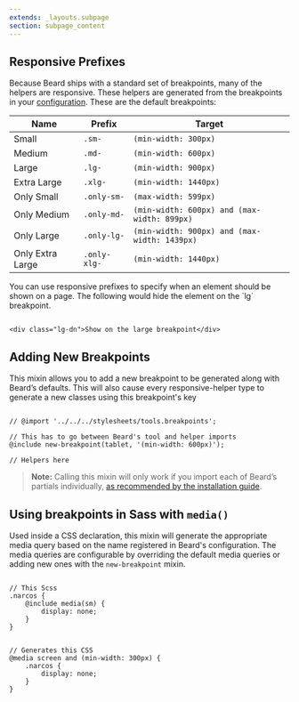 ```yaml
---
extends: _layouts.subpage
section: subpage_content
---
```

<h2 class="tcg50 ft10 fw3 mb2 md-mb3 flex aic acc">Responsive Prefixes</h2>
<p class="tcg50 ft5 fw3 mb4 lh2">Because Beard ships with a standard set of breakpoints, many of the helpers are responsive. These helpers are generated from the breakpoints in your <a href="/configuration" class="tc1">configuration</a>. These are the default breakpoints:</p>

<table class="ft4 tcg60 lh2 w100 mb6">
    <thead>
        <tr class="brdr1--bottom bcg10">
            <th class="pv1">Name</th>
            <th class="pv1">Prefix</th>
            <th class="pv1">Target</th>
        </tr>
    </thead>
    <tbody>
        <tr class="brdr1--bottom bcg10">
            <td class="pv1">Small</td>
            <td class="pv1"><code>.sm-</code></td>
            <td class="pv1"><code>(min-width: 300px)</code></td>
        </tr>
        <tr class="brdr1--bottom bcg10">
            <td class="pv1">Medium</td>
            <td class="pv1"><code>.md-</code></td>
            <td class="pv1"><code>(min-width: 600px)</code></td>
        </tr>
        <tr class="brdr1--bottom bcg10">
            <td class="pv1">Large</td>
            <td class="pv1"><code>.lg-</code></td>
            <td class="pv1"><code>(min-width: 900px)</code></td>
        </tr>
        <tr class="brdr1--bottom bcg10">
            <td class="pv1">Extra Large</td>
            <td class="pv1"><code>.xlg-</code></td>
            <td class="pv1"><code>(min-width: 1440px)</code></td>
        </tr>
        <tr class="brdr1--bottom bcg10">
            <td class="pv1">Only Small</td>
            <td class="pv1"><code>.only-sm-</code></td>
            <td class="pv1"><code>(max-width: 599px)</code></td>
        </tr>
        <tr class="brdr1--bottom bcg10">
            <td class="pv1">Only Medium</td>
            <td class="pv1"><code>.only-md-</code></td>
            <td class="pv1"><code>(min-width: 600px) and (max-width: 899px)</code></td>
        </tr>
        <tr class="brdr1--bottom bcg10">
            <td class="pv1">Only Large</td>
            <td class="pv1"><code>.only-lg-</code></td>
            <td class="pv1"><code>(min-width: 900px) and (max-width: 1439px)</code></td>
        </tr>
        <tr class="brdr1--bottom bcg10">
            <td class="pv1">Only Extra Large</td>
            <td class="pv1"><code>.only-xlg-</code></td>
            <td class="pv1"><code>(min-width: 1440px)</code></td>
        </tr>
    </tbody>
</table>

<p class="tcg50 ft5 fw3 mb4 lh2">You can use responsive prefixes to specify when an element should be shown on a page. The following would hide the element on the `lg` breakpoint.</p>
<pre class="mb4"><code class="language-html">
&lt;div class="lg-dn"&gt;Show on the large breakpoint&lt;/div&gt;
</code></pre>

<h2 class="tcg50 ft8 fw3 mb2 md-mb3">Adding New Breakpoints</h2>
<p class="tcg50 ft5 fw3 mb4 lh2">This mixin allows you to add a new breakpoint to be generated along with Beard&rsquo;s defaults. This will also cause every responsive-helper type to generate a new classes using this breakpoint's key</p>

<pre class="mb4"><code class="language-scss">
// @import '../../../stylesheets/tools.breakpoints';

// This has to go between Beard's tool and helper imports
@include new-breakpoint(tablet, '(min-width: 600px)');

// Helpers here
</code></pre>

<blockquote class="bg1 br3 pv2 ph2 mb6">
<p class="tcw ft5 fw3 lh2"><strong>Note:</strong> Calling this mixin will only work if you import each of Beard&rsquo;s partials individually, <a href="/installation" class="tcw fw6">as recommended by the installation guide</a>.</p>
</blockquote>

<h2 class="tcg50 ft8 fw3 mb2 md-mb3">Using breakpoints in Sass with <code>media()</code></h2>
<p class="tcg50 ft5 fw3 mb4 lh2">Used inside a CSS declaration, this mixin will generate the appropriate media query based on the name registered in Beard's configuration. The media queries are configurable by overriding the default media queries or adding new ones with the <code>new-breakpoint</code> mixin.</p>
<pre class="mb4"><code class="language-scss">
// This Scss
.narcos {
    @include media(sm) {
        display: none;
    }
}
</code></pre>

<pre class="mb4"><code class="language-scss">
// Generates this CSS
@media screen and (min-width: 300px) {
    .narcos {
        display: none;
    }
}
</code></pre>
